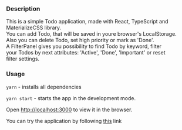 ### Description    

This is a simple Todo application, made with React, TypeScript and MaterializeCSS library.    
You can add Todo, that will be saved in youre browser's LocalStorage.   
Also you can delete Todo, set high priority or mark as 'Done'.    
A FilterPanel gives you possibility to find Todo by keyword, filter     
your Todos by next attributes: 'Active', 'Done', 'Important' or reset    
filter settings.    


### Usage

`yarn`  - installs all dependencies    

`yarn start`  - starts the app in the development mode.    

Open [http://localhost:3000](http://localhost:3000) to view it in the browser.

You can try the application by following [this](https://dnwd843.github.io/todo-react-ts/) link
